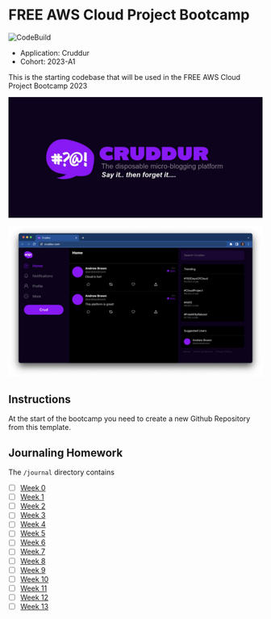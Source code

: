 # FREE AWS Cloud Project Bootcamp

![CodeBuild](https://codebuild.us-east-1.amazonaws.com/badges?uuid=eyJlbmNyeXB0ZWREYXRhIjoiU1M3VmZzdmNYdFduNGJEOVNlUE9SN1piazBaa1pZQ04rbklkYXVvU3BHY1grNGVZUDNzNWkraDMyZFJrOFFOSDlGbVNHTnczajlZRUtCT1pSTDliVmVjPSIsIml2UGFyYW1ldGVyU3BlYyI6IjZ2Y2ZlNzd1LzJGWWpucVIiLCJtYXRlcmlhbFNldFNlcmlhbCI6MX0%3D&branch=main)

- Application: Cruddur
- Cohort: 2023-A1

This is the starting codebase that will be used in the FREE AWS Cloud Project Bootcamp 2023

![Cruddur Graphic](_docs/assets/cruddur-banner.jpg)

![Cruddur Screenshot](_docs/assets/cruddur-screenshot.png)

## Instructions

At the start of the bootcamp you need to create a new Github Repository from this template.

## Journaling Homework

The `/journal` directory contains

- [ ] [Week 0](journal/week0.md)
- [ ] [Week 1](journal/week1.md)
- [ ] [Week 2](journal/week2.md)
- [ ] [Week 3](journal/week3.md)
- [ ] [Week 4](journal/week4.md)
- [ ] [Week 5](journal/week5.md)
- [ ] [Week 6](journal/week6.md)
- [ ] [Week 7](journal/week7.md)
- [ ] [Week 8](journal/week8.md)
- [ ] [Week 9](journal/week9.md)
- [ ] [Week 10](journal/week10.md)
- [ ] [Week 11](journal/week11.md)
- [ ] [Week 12](journal/week12.md)
- [ ] [Week 13](journal/week13.md)
